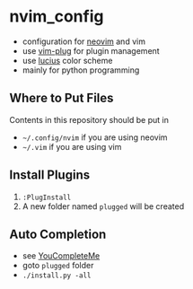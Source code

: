 # nvim_config

- configuration for [neovim](https://github.com/neovim/neovim) and vim
- use [vim-plug](https://github.com/junegunn/vim-plug) for plugin management
- use [lucius](https://github.com/jonathanfilip/vim-lucius) color scheme
- mainly for python programming

## Where to Put Files

Contents in this repository should be put in 

- `~/.config/nvim` if you are using neovim
- `~/.vim` if you are using vim

## Install Plugins

1. `:PlugInstall`
2. A new folder named `plugged` will be created

## Auto Completion

- see [YouCompleteMe](https://github.com/Valloric/YouCompleteMe)
- goto `plugged` folder
- `./install.py -all`
